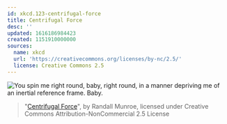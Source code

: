 ```yaml
---
id: xkcd.123-centrifugal-force
title: Centrifugal Force
desc: ''
updated: 1616186984423
created: 1151910000000
sources:
  name: xkcd
  url: 'https://creativecommons.org/licenses/by-nc/2.5/'
  license: Creative Commons 2.5
---
```

![You spin me right round, baby, right round, in a manner depriving me of an inertial reference frame.  Baby.](https://imgs.xkcd.com/comics/centrifugal_force.png)
> "[Centrifugal Force](https://xkcd.com/123/)", by Randall Munroe, licensed under Creative Commons Attribution-NonCommercial 2.5 License
